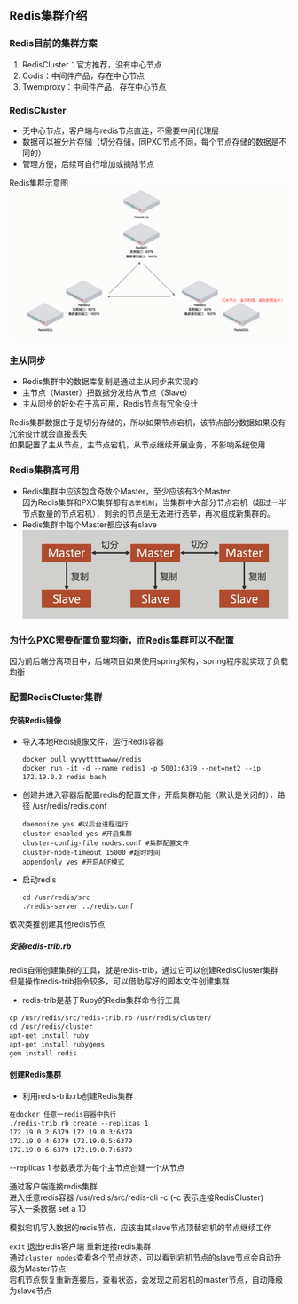 ## Redis集群介绍  
### Redis目前的集群方案  
1. RedisCluster：官方推荐，没有中心节点  
2. Codis：中间件产品，存在中心节点  
3. Twemproxy：中间件产品，存在中心节点  
### RedisCluster
* 无中心节点，客户端与redis节点直连，不需要中间代理层  
* 数据可以被分片存储（切分存储，同PXC节点不同，每个节点存储的数据是不同的）
* 管理方便，后续可自行增加或摘除节点  

Redis集群示意图  
![Redis集群示意图](Redis集群示意图.png)  

### 主从同步  
* Redis集群中的数据库复制是通过主从同步来实现的  
* 主节点（Master）把数据分发给从节点（Slave）  
* 主从同步的好处在于高可用，Redis节点有冗余设计  

Redis集群数据由于是切分存储的，所以如果节点宕机，该节点部分数据如果没有冗余设计就会直接丢失  
如果配置了主从节点，主节点宕机，从节点继续开展业务，不影响系统使用  

### Redis集群高可用  
* Redis集群中应该包含奇数个Master，至少应该有3个Master  
    因为Redis集群和PXC集群都有`选举机制`，当集群中大部分节点宕机（超过一半节点数量的节点宕机），剩余的节点是无法进行选举，再次组成新集群的。
* Redis集群中每个Master都应该有slave  
![redis集群切分](redis集群切分.png)  

### 为什么PXC需要配置负载均衡，而Redis集群可以不配置  
因为前后端分离项目中，后端项目如果使用spring架构，spring程序就实现了负载均衡  

### 配置RedisCluster集群  
#### 安装Redis镜像  
* 导入本地Redis镜像文件，运行Redis容器  
    ```
    docker pull yyyyttttwwww/redis
    docker run -it -d --name redis1 -p 5001:6379 --net=net2 --ip 172.19.0.2 redis bash  
    ```
* 创建并进入容器后配置redis的配置文件，开启集群功能（默认是关闭的），路径 /usr/redis/redis.conf  
    ```
    daemonize yes #以后台进程运行  
    cluster-enabled yes #开启集群  
    cluster-config-file nodes.conf #集群配置文件
    cluster-node-timeout 15000 #超时时间
    appendonly yes #开启AOF模式
    ```
* 启动redis  
    ```
    cd /usr/redis/src  
    ./redis-server ../redis.conf
    ```
依次类推创建其他redis节点  
##### 安装redis-trib.rb  
redis自带创建集群的工具，就是redis-trib，通过它可以创建RedisCluster集群  
但是操作redis-trib指令较多，可以借助写好的脚本文件创建集群  
* redis-trib是基于Ruby的Redis集群命令行工具  
```
cp /usr/redis/src/redis-trib.rb /usr/redis/cluster/  
cd /usr/redis/cluster  
apt-get install ruby  
apt-get install rubygems  
gem install redis 
```
#### 创建Redis集群  
* 利用redis-trib.rb创建Redis集群  
```
在docker 任意一redis容器中执行
./redis-trib.rb create --replicas 1 
172.19.0.2:6379 172.19.0.3:6379 
172.19.0.4:6379 172.19.0.5:6379 
172.19.0.6:6379 172.19.0.7:6379 
```
--replicas 1 参数表示为每个主节点创建一个从节点   

通过客户端连接redis集群  
进入任意redis容器 /usr/redis/src/redis-cli -c (-c 表示连接RedisCluster)  
写入一条数据  set a 10  

模拟宕机写入数据的redis节点，应该由其slave节点顶替宕机的节点继续工作  

`exit` 退出redis客户端  重新连接redis集群  
通过`cluster nodes`查看各个节点状态，可以看到宕机节点的slave节点会自动升级为Master节点  
宕机节点恢复重新连接后，查看状态，会发现之前宕机的master节点，自动降级为slave节点  
